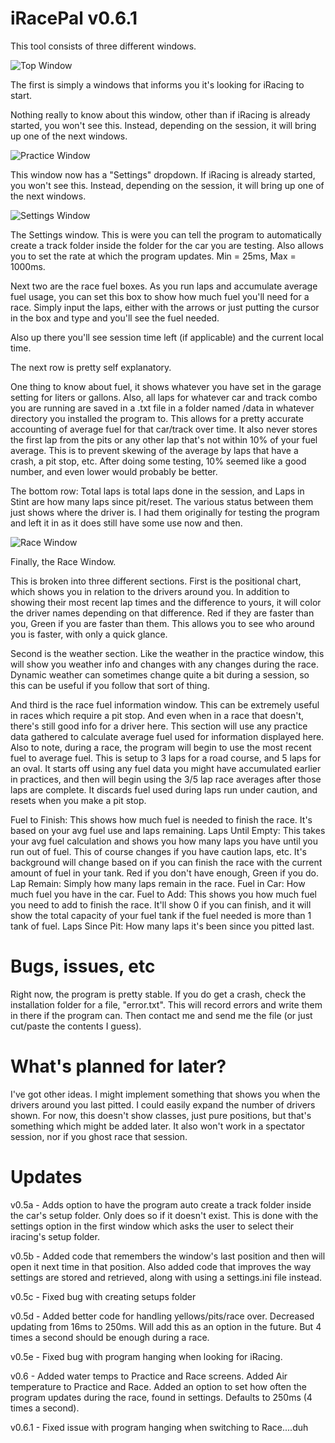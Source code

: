 iRacePal v0.6.1
============================================

This tool consists of three different windows.

![Top Window](http://s20.postimg.org/5x433gixp/L79_Start.jpg)

The first is simply a windows that informs you it's looking for iRacing to start.

Nothing really to know about this window, other than if iRacing is already started, you won't see this. Instead, 
depending on the session, it will bring up one of the next windows.

![Practice Window](http://s20.postimg.org/ppm3n5kv1/L79_Fuel.jpg)

This window now has a "Settings" dropdown. If iRacing is already started, you won't see this. Instead, 
depending on the session, it will bring up one of the next windows.

![Settings Window](http://s20.postimg.org/ne9qjmfx9/L79_Settings.jpg)

The Settings window. This is were you can tell the program to automatically create a track folder inside the folder for 
the car you are testing. Also allows you to set the rate at which the program updates. Min = 25ms, Max = 1000ms. 

Next two are the race fuel boxes. As you run laps and accumulate average fuel usage, you can set this box to show
how much fuel you'll need for a race. Simply input the laps, either with the arrows or just putting the cursor in 
the box and type and you'll see the fuel needed.

Also up there you'll see session time left (if applicable) and the current local time.

The next row is pretty self explanatory. 

One thing to know about fuel, it shows whatever you have set in the garage setting for liters or gallons. 
Also, all laps for whatever car and track combo you are running are saved in a .txt file in a folder named /data 
in whatever directory you installed the program to. This allows for a pretty accurate accounting of average fuel for
that car/track over time. It also never stores the first lap from the pits or any other lap that's not within 10% 
of your fuel average. This is to prevent skewing of the average by laps that have a crash, a pit stop, etc. After 
doing some testing, 10% seemed like a good number, and even lower would probably be better. 

The bottom row: Total laps is total laps done in the session, and Laps in Stint are how many laps since pit/reset. 
The various status between them just shows where the driver is. I had them originally for testing the program and 
left it in as it does still have some use now and then. 

![Race Window](http://i.imgur.com/DjtYQRd.jpg)

Finally, the Race Window.

This is broken into three different sections. First is the positional chart, which shows you in relation to the
drivers around you. In addition to showing their most recent lap times and the difference to yours, it will color
the driver names depending on that difference. Red if they are faster than you, Green if you are faster than them. 
This allows you to see who around you is faster, with only a quick glance. 

Second is the weather section. Like the weather in the practice window, this will show you weather info and changes
with any changes during the race. Dynamic weather can sometimes change quite a bit during a session, so this can 
be useful if you follow that sort of thing. 

And third is the race fuel information window. This can be extremely useful in races which require a pit stop. And
even when in a race that doesn't, there's still good info for a driver here. This section will use any practice data 
gathered to calculate average fuel used for information displayed here. Also to note, during a race, the program will 
begin to use the most recent fuel to average fuel. This is setup to 3 laps for a road course, and 5 laps for an
oval. It starts off using any fuel data you might have accumulated earlier in practices, and then will begin using
the 3/5 lap race averages after those laps are complete. It discards fuel used during laps run under caution, and resets
when you make a pit stop. 

Fuel to Finish: This shows how much fuel is needed to finish the race. It's based on your avg fuel use and laps
remaining. 
Laps Until Empty: This takes your avg fuel calculation and shows you how many laps you have until you run out of fuel. 
This of course changes if you have caution laps, etc. It's background will change based on if you can finish the race
with the current amount of fuel in your tank. Red if you don't have enough, Green if you do. 
Lap Remain: Simply how many laps remain in the race. 
Fuel in Car: How much fuel you have in the car. 
Fuel to Add: This shows you how much fuel you need to add to finish the race. It'll show 0 if you can finish, and
it will show the total capacity of your fuel tank if the fuel needed is more than 1 tank of fuel.
Laps Since Pit: How many laps it's been since you pitted last. 


Bugs, issues, etc
==========================================================================
Right now, the program is pretty stable. 
If you do get a crash, check the installation folder for a file, "error.txt". This will record errors and write 
them in there if the program can. Then contact me and send me the file (or just cut/paste the contents I guess). 

What's planned for later?
===========================================================================
I've got other ideas. I might implement something that shows you when the drivers around you last pitted. I could
easily expand the number of drivers shown. For now, this doesn't show classes, just pure positions, but that's something
which might be added later. It also won't work in a spectator session, nor if you ghost race that session.

Updates
===========================================================================
v0.5a - Adds option to have the program auto create a track folder inside the car's setup folder. Only does so if it doesn't 
exist. This is done with the settings option in the first window which asks the user to select their iracing's setup 
folder.

v0.5b - Added code that remembers the window's last position and then will open it next time in that position. Also
added code that improves the way settings are stored and retrieved, along with using a settings.ini file instead.

v0.5c - Fixed bug with creating setups folder

v0.5d - Added better code for handling yellows/pits/race over. Decreased updating from 16ms to 250ms. Will add this
as an option in the future. But 4 times a second should be enough during a race.

v0.5e - Fixed bug with program hanging when looking for iRacing. 

v0.6 - Added water temps to Practice and Race screens. Added Air temperature to Practice and Race. Added an option to
set how often the program updates during the race, found in settings. Defaults to 250ms (4 times a second). 

v0.6.1 - Fixed issue with program hanging when switching to Race....duh